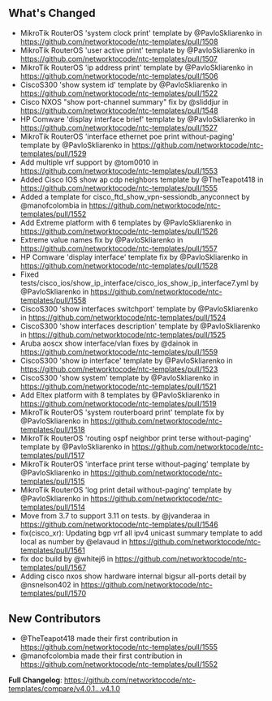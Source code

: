 ## What's Changed

* MikroTik RouterOS 'system clock print' template by @PavloSkliarenko in https://github.com/networktocode/ntc-templates/pull/1508
* MikroTik RouterOS 'user active print' template by @PavloSkliarenko in https://github.com/networktocode/ntc-templates/pull/1507
* MikroTik RouterOS 'ip address print' template by @PavloSkliarenko in https://github.com/networktocode/ntc-templates/pull/1506
* CiscoS300 'show system id' template by @PavloSkliarenko in https://github.com/networktocode/ntc-templates/pull/1522
* Cisco NXOS "show port-channel summary" fix by @sliddjur in https://github.com/networktocode/ntc-templates/pull/1548
* HP Comware 'display interface brief' template by @PavloSkliarenko in https://github.com/networktocode/ntc-templates/pull/1527
* MikroTik RouterOS 'interface ethernet poe print without-paging' template by @PavloSkliarenko in https://github.com/networktocode/ntc-templates/pull/1529
* Add multiple vrf support by @tom0010 in https://github.com/networktocode/ntc-templates/pull/1553
* Added Cisco IOS show ap cdp neighbors template by @TheTeapot418 in https://github.com/networktocode/ntc-templates/pull/1555
* Added a template for cisco_ftd_show_vpn-sessiondb_anyconnect by @manofcolombia in https://github.com/networktocode/ntc-templates/pull/1552
* Add Extreme platform with 6 templates by @PavloSkliarenko in https://github.com/networktocode/ntc-templates/pull/1526
* Extreme value names fix by @PavloSkliarenko in https://github.com/networktocode/ntc-templates/pull/1557
* HP Comware 'display interface' template fix by @PavloSkliarenko in https://github.com/networktocode/ntc-templates/pull/1528
* Fixed tests/cisco_ios/show_ip_interface/cisco_ios_show_ip_interface7.yml by @PavloSkliarenko in https://github.com/networktocode/ntc-templates/pull/1558
* CiscoS300 'show interfaces switchport' template by @PavloSkliarenko in https://github.com/networktocode/ntc-templates/pull/1524
* CiscoS300 'show interfaces description' template by @PavloSkliarenko in https://github.com/networktocode/ntc-templates/pull/1525
* Aruba aoscx show interface/vlan fixes by @dainok in https://github.com/networktocode/ntc-templates/pull/1559
* CiscoS300 'show ip interface' template by @PavloSkliarenko in https://github.com/networktocode/ntc-templates/pull/1523
* CiscoS300 'show system' template by @PavloSkliarenko in https://github.com/networktocode/ntc-templates/pull/1521
* Add Eltex platform with 8 templates by @PavloSkliarenko in https://github.com/networktocode/ntc-templates/pull/1519
* MikroTik RouterOS 'system routerboard print' template fix by @PavloSkliarenko in https://github.com/networktocode/ntc-templates/pull/1518
* MikroTik RouterOS 'routing ospf neighbor print terse without-paging' template by @PavloSkliarenko in https://github.com/networktocode/ntc-templates/pull/1517
* MikroTik RouterOS 'interface print terse without-paging' template by @PavloSkliarenko in https://github.com/networktocode/ntc-templates/pull/1515
* MikroTik RouterOS 'log print detail without-paging' template by @PavloSkliarenko in https://github.com/networktocode/ntc-templates/pull/1514
* Move from 3.7 to support 3.11 on tests. by @jvanderaa in https://github.com/networktocode/ntc-templates/pull/1546
* fix(cisco_xr): Updating bgp vrf all ipv4 unicast summary template to add local as number by @elavaud in https://github.com/networktocode/ntc-templates/pull/1561
* fix doc build by @whitej6 in https://github.com/networktocode/ntc-templates/pull/1567
* Adding cisco nxos show hardware internal bigsur all-ports detail by @nsnelson402 in https://github.com/networktocode/ntc-templates/pull/1570

## New Contributors

* @TheTeapot418 made their first contribution in https://github.com/networktocode/ntc-templates/pull/1555
* @manofcolombia made their first contribution in https://github.com/networktocode/ntc-templates/pull/1552

**Full Changelog**: https://github.com/networktocode/ntc-templates/compare/v4.0.1...v4.1.0
